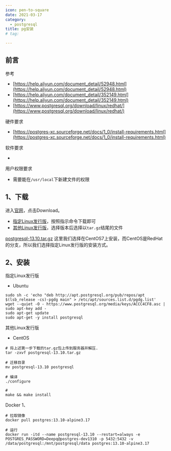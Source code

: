 ```yaml
---
icon: pen-to-square
date: 2021-03-17
category:
  - postgresql
title: pg安装 
# tag:

---
```


## 前言

参考

- [https://help.aliyun.com/document_detail/52948.html](https://help.aliyun.com/document_detail/52948.html)
- [https://help.aliyun.com/document_detail/352149.html](https://help.aliyun.com/document_detail/352149.html)
- [https://www.postgresql.org/download/linux/redhat/](https://www.postgresql.org/download/linux/redhat/)

硬件要求

- [https://postgres-xc.sourceforge.net/docs/1_0/install-requirements.html](https://postgres-xc.sourceforge.net/docs/1_0/install-requirements.html)

软件要求

-

用户权限要求

- 需要能在`/usr/local`下新建文件的权限

## 1、下载

进入[官网](https://www.postgresql.org/)，点击Download。

- [指定Linux发行版](https://www.postgresql.org/download/linux/#generic)，按照指示命令下载即可
- [其他Linux发行版](https://www.postgresql.org/ftp/source/)，选择版本后选择以`tar.gz`结尾的文件

[postgresql-13.10.tar.gz](https://www.yuque.com/attachments/yuque/0/2023/gz/21953536/1679394968794-2b166dae-678a-41d6-9f9d-17cdd177701f.gz)
这里我们选择在CentOS7上安装，而CentOS是RedHat的分支，所以我们选择指定Linux发行版的安装方式。

## 2、安装

指定Linux发行版

- Ubuntu

```shell
sudo sh -c 'echo "deb http://apt.postgresql.org/pub/repos/apt $(lsb_release -cs)-pgdg main" > /etc/apt/sources.list.d/pgdg.list'
wget --quiet -O - https://www.postgresql.org/media/keys/ACCC4CF8.asc | sudo apt-key add -
sudo apt-get update
sudo apt-get -y install postgresql
```

其他Linux发行版

- CentOS

```shell
# 将上述第一步下载的tar.gz包上传到服务器并解压.
tar -zxvf postgresql-13.10.tar.gz

# 迁移目录
mv postgresql-13.10 postgresql

# 编译
./configure

# 
make && make install

```

Docker
1、

```shell
# 拉取镜像
docker pull postgres:13.10-alpine3.17

# 运行
docker run -itd --name postgresql-13.10 --restart=always -e POSTGRES_PASSWORD=Deepq@postgres-dev1310 -p 5432:5432 -v /data/postgresql:/mnt/postgresql/data postgres:13.10-alpine3.17
```
